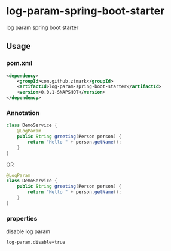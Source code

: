# log-param-spring-boot-starter
log param spring boot starter

## Usage

### pom.xml

```xml
<dependency>
    <groupId>com.github.ztmark</groupId>
    <artifactId>log-param-spring-boot-starter</artifactId>
    <version>0.0.1-SNAPSHOT</version>
</dependency>
```

### Annotation

```java
class DemoService {
    @LogParam
    public String greeting(Person person) {
        return "Hello " + person.getName();
    }
}
```

OR

```java
@LogParam
class DemoService {
    public String greeting(Person person) {
        return "Hello " + person.getName();
    }
}
```

### properties

disable log param

```properties
log-param.disable=true
```